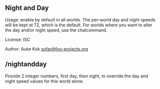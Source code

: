 ## Night and Day

Usage: enable by default in all worlds. The per-world day and night
speeds will be kept at 72, which is the default. For worlds where
you want to alter the day and/or night speed, use the chatcommand.

License: ISC

Author: Auke Kok <sofar@foo-projects.org>

## /nightandday

Provide 2 integer numbers, first day, then night, to override the
day and night speed values for this world alone.
